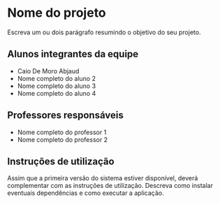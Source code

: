# Nome do projeto
Escreva um ou dois  parágrafo resumindo o objetivo do seu projeto.

## Alunos integrantes da equipe

* Caio De Moro Abjaud
* Nome completo do aluno 2
* Nome completo do aluno 3
* Nome completo do aluno 4

## Professores responsáveis

* Nome completo do professor 1
* Nome completo do professor 2

## Instruções de utilização

Assim que a primeira versão do sistema estiver disponível, deverá complementar com as instruções de utilização. Descreva como instalar eventuais dependências e como executar a aplicação.
